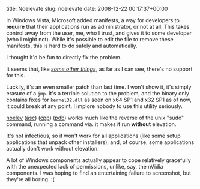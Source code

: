 title: Noelevate
slug: noelevate
date: 2008-12-22 00:17:37+00:00

In Windows Vista, Microsoft added manifests, a way for developers to <strong>require</strong> that their applications run as administrator, or not at all. This takes control away from the user, me, who I trust, and gives it to some developer (who I might not). While it's possible to edit the file to remove these manifests, this is hard to do safely and automatically.

I thought it'd be fun to directly fix the problem.

It seems that, like <a href="http://blog.prelode.com/?p=69"><em>some other things</em></a>, as far as I can see, there's no support for this.

Luckily, it's an even smaller patch than last time. I won't show it, it's simply erasure of a <code>jmp</code>. It's a terrible solution to the problem, and the binary only contains fixes for <code>kernel32.dll</code> as seen on x64 SP1 and x32 SP1 as of now, it could break at any point. I implore nobody to use this utility seriously.

<a href="http://b.goeswhere.com/noelev.exe">noelev</a> (<a href="http://b.goeswhere.com/noelev.exe.asc">asc</a>) (<a href="http://b.goeswhere.com/noelev.cpp">cpp</a>) (<a href="http://b.goeswhere.com/noelev.pdb.7z">pdb</a>) works much like the reverse of the unix "sudo" command, running a command via. it makes it run <strong>without</strong> elevation.

It's not infectious, so it won't work for all applications (like some setup applications that unpack other installers), and, of course, some applications actually don't work without elevation.

A lot of Windows components actually appear to cope relatively gracefully with the unexpected lack of permissions, unlike, say, the nVidia components. I was hoping to find an entertaining failure to screenshot, but they're all boring. :(